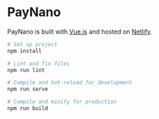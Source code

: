 # PayNano

PayNano is built with [Vue.js](https://vuejs.org/) and hosted on [Netlify](http://netlify.com/).

``` sh
# Set up project
npm install

# Lint and fix files
npm run lint

# Compile and hot-reload for development
npm run serve

# Compile and minify for production
npm run build
```
